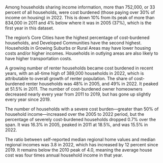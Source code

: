 Among households sharing income information, more than 752,000, or 33 percent of all households, were cost burdened (those paying over 30% of income on housing) in 2022. This is down 10% from its peak of more than 834,000 in 2011 and 4% below where it was in 2005 (37%), which is the first year in this dataset. 

The region’s Core Cities have the highest percentage of cost-burdened households, and Developed Communities have the second highest. Households in Growing Suburbs or Rural Areas may have lower housing costs and/or higher incomes. Households in outlying areas are also likely to have higher transportation costs.

A growing number of renter households became cost burdened in recent years, with an all-time high of 389,000 households in 2022, which is attributable to overall growth of renter population. The share of cost-burdened renter households was 48% in 2005, and 49% in 2022. It peaked at 51.5% in 2011. The number of cost-burdened owner homeowners decreased nearly every year from 2011 to 2019, but has gone up slightly every year since 2019. 

The number of households with a severe cost burden—greater than 50% of household income—increased over the 2005 to 2022 period, but the percentage of severely cost-burdened households dropped 0.7% over the span. It was 16.3% in 2005, peaked in 2011 at 18.5%, and was 15.5% in 2022. 

The ratio between self-reported median regional home values and median regional incomes was 3.8 in 2022, which has increased by 12 percent since 2019. It remains below the 2010 peak of 4.0, meaning the average house cost was four times annual household income in that year.